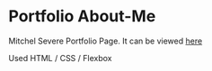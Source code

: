 # Portfolio About-Me
Mitchel Severe Portfolio Page. It can be viewed [here](https://thatdudemitch.github.io/portfolio-about-me/)





Used HTML / CSS / Flexbox  
